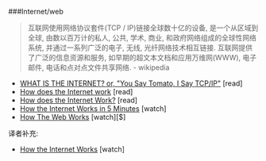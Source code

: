 ###Internet/web

>互联网使用网络协议套件(TCP / IP)链接全球数十亿的设备, 是一个从区域到全球, 由数以百万计的私人, 公共, 学术, 商业, 和政府网络组成的全球性网络系统, 并通过一系列广泛的电子, 无线, 光纤网络技术相互链接. 互联网提供了广泛的信息资源和服务, 如早期的超文本文档和应用万维网(WWW), 电子邮件, 电话和点对点文件共享网络. - wikipedia

* [WHAT IS THE INTERNET? or, "You Say Tomato, I Say TCP/IP"](http://www.20thingsilearned.com/en-US/what-is-the-internet/1) [read]
* [How does the Internet work](http://www.w3.org/wiki/How_does_the_Internet_work) [read]
* [How does the Internet Work?](http://web.stanford.edu/class/msande91si/www-spr04/readings/week1/InternetWhitepaper.htm) [read]
* [How the Internet Works in 5 Minutes](https://www.youtube.com/watch?v=7_LPdttKXPc) [watch]
* [How The Web Works](https://www.eventedmind.com/classes/how-the-web-works-7f40254c) [watch][$]

译者补充:

* [How the Internet Works](https://www.khanacademy.org/partner-content/code-org/internet-works) [watch]